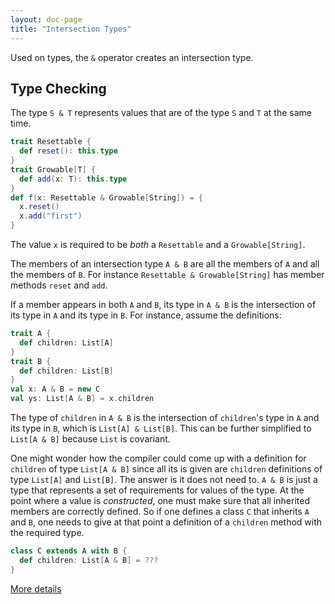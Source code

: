```yaml
---
layout: doc-page
title: "Intersection Types"
---
```


Used on types, the `&` operator creates an intersection type.

## Type Checking

The type `S & T` represents values that are of the type `S` and `T` at the same time.

```scala
trait Resettable {
  def reset(): this.type
}
trait Growable[T] {
  def add(x: T): this.type
}
def f(x: Resettable & Growable[String]) = {
  x.reset()
  x.add("first")
}
```

The value `x` is required to be _both_ a `Resettable` and a
`Growable[String]`.

The members of an intersection type `A & B` are all the members of `A` and all
the members of `B`.  For instance `Resettable & Growable[String]`
has member methods `reset` and `add`.

If a member appears in both `A` and `B`, its type in `A & B` is the intersection
of its type in `A` and its type in `B`. For instance, assume the definitions:

```scala
trait A {
  def children: List[A]
}
trait B {
  def children: List[B]
}
val x: A & B = new C
val ys: List[A & B] = x.children
```

The type of `children` in `A & B` is the intersection of `children`'s
type in `A` and its type in `B`, which is `List[A] & List[B]`. This
can be further simplified to `List[A & B]` because `List` is
covariant.

One might wonder how the compiler could come up with a definition for
`children` of type `List[A & B]` since all its is given are `children`
definitions of type `List[A]` and `List[B]`. The answer is it does not
need to. `A & B` is just a type that represents a set of requirements for
values of the type. At the point where a value is _constructed_, one
must make sure that all inherited members are correctly defined.
So if one defines a class `C` that inherits `A` and `B`, one needs
to give at that point a definition of a `children` method with the required type.

```scala
class C extends A with B {
  def children: List[A & B] = ???
}
```


[More details](./intersection-types-spec.html)

